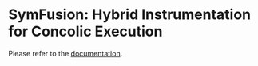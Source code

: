 # SymFusion: Hybrid Instrumentation for Concolic Execution

Please refer to the [documentation](https://season-lab.github.io/SymFusion/).

